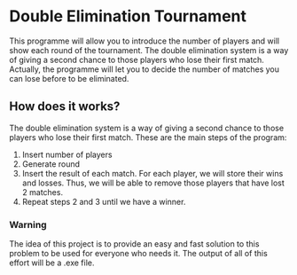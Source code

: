# Double Elimination Tournament

This programme will allow you to introduce the number of players and will show each round of the tournament.
The double elimination system is a way of giving a second chance to those players who lose their first match.
Actually, the programme will let you to decide the number of matches you can lose before to be eliminated.

## How does it works?

The double elimination system is a way of giving a second chance to those players who lose their first match.
These are the main steps of the program: 
1. Insert number of players
2. Generate round
3. Insert the result of each match. For each player, we will store their wins and losses. Thus, we will be able to remove those players that have lost 2 matches.
4. Repeat steps 2 and 3 until we have a winner.

### Warning
The idea of this project is to provide an easy and fast solution to this problem to be used for everyone who needs it. The output of all of this effort will be a .exe file.